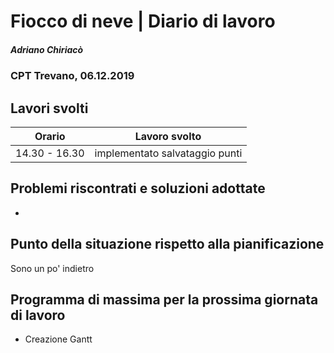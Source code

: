 

# Fiocco di neve | Diario di lavoro
##### Adriano Chiriacò
### CPT Trevano, 06.12.2019

## Lavori svolti


|Orario        |Lavoro svolto                 |
|--------------|---------------------------------------------------------|
|14.30 - 16.30 |implementato salvataggio punti         |


##  Problemi riscontrati e soluzioni adottate
-

##  Punto della situazione rispetto alla pianificazione
Sono un po' indietro
## Programma di massima per la prossima giornata di lavoro
- Creazione Gantt

